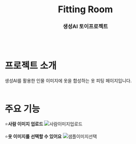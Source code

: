 <div align="center">
<h1>Fitting Room</h1>
  <h3>생성AI 토이프로젝트</h3><br><br>
</div>

# 프로젝트 소개 
생성AI를 활용한 인물 이미지에 옷을 합성하는 옷 피팅 페이지입니다.
<br><br>


# 주요 기능
⭐**사람 이미지 업로드**
![사람이미지업로드](https://github.com/syw2858/pf_contest/assets/121853696/4e428093-dd13-4df7-9f7c-c7d455d050c5)

⭐**옷 이미지를 선택할 수 있어요**
![샘플이미지선택](https://github.com/syw2858/pf_contest/assets/121853696/c7bba032-f799-46a1-8b56-fcd0a6669f40)

